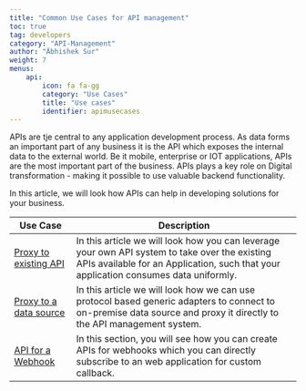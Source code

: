 ```yaml
---
title: "Common Use Cases for API management"
toc: true
tag: developers
category: "API-Management"
author: "Äbhishek Sur"
weight: 7
menus: 
    api: 
        icon: fa fa-gg
        category: "Use Cases"
        title: "Use cases" 
        identifier: apimusecases
---
```

APIs are tje central to any application development process. As data forms an important part of any business
it is the API which exposes the internal data to the external world. Be it mobile, enterprise 
or IOT applications, APIs are the most important part of the business. APIs plays a key role on 
Digital transformation - making it possible to use valuable backend functionality.

In this article, we will look how APIs can help in developing solutions for your business.

|Use Case|Description|
|-----|----------|
|[Proxy to existing API]()| In this article we will look how you can leverage your own API system to take over the existing APIs available for an Application, such that your application consumes data uniformly.|
|[Proxy to a data source]()|In this article we will look how we can use protocol based generic adapters to connect to on-premise data source and proxy it directly to the API management system.|
|[API for a Webhook]()|In this section, you will see how you can create APIs for webhooks which you can directly subscribe to an web application for custom callback.|


